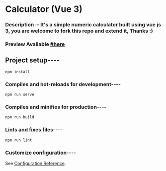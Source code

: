 # Calculator (Vue 3)

### Description :- It's a simple numeric calculator built using vue js 3, you are welcome to fork this repo and extend it, Thanks :)

### Preview Available <a href="https://calvuejs.netlify.app" target="_blank">#here</a>


## Project setup----
```
npm install
```

### Compiles and hot-reloads for development----
```
npm run serve
```

### Compiles and minifies for production----
```
npm run build
```

### Lints and fixes files----
```
npm run lint
```

### Customize configuration----
See [Configuration Reference](https://cli.vuejs.org/config/).
